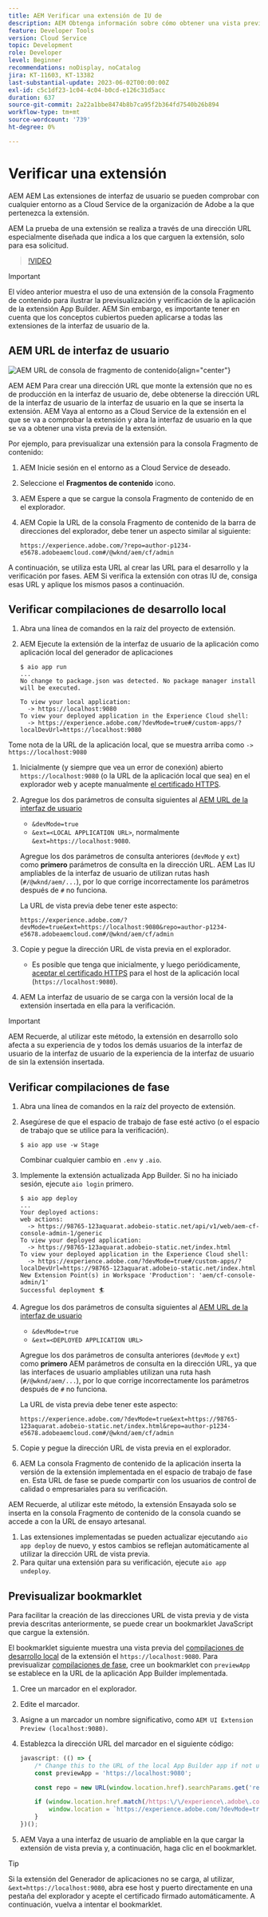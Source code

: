 ```yaml
---
title: AEM Verificar una extensión de IU de
description: AEM Obtenga información sobre cómo obtener una vista previa, probar y comprobar una extensión de la interfaz de usuario de la aplicación antes de implementarla en producción.
feature: Developer Tools
version: Cloud Service
topic: Development
role: Developer
level: Beginner
recommendations: noDisplay, noCatalog
jira: KT-11603, KT-13382
last-substantial-update: 2023-06-02T00:00:00Z
exl-id: c5c1df23-1c04-4c04-b0cd-e126c31d5acc
duration: 637
source-git-commit: 2a22a1bbe8474b8b7ca95f2b364fd7540b26b894
workflow-type: tm+mt
source-wordcount: '739'
ht-degree: 0%

---
```


# Verificar una extensión

AEM AEM Las extensiones de interfaz de usuario se pueden comprobar con cualquier entorno as a Cloud Service de la organización de Adobe a la que pertenezca la extensión.

AEM La prueba de una extensión se realiza a través de una dirección URL especialmente diseñada que indica a los que carguen la extensión, solo para esa solicitud.

>[!VIDEO](https://video.tv.adobe.com/v/3412877?quality=12&learn=on)

>[!IMPORTANT]
>
> El vídeo anterior muestra el uso de una extensión de la consola Fragmento de contenido para ilustrar la previsualización y verificación de la aplicación de la extensión App Builder. AEM Sin embargo, es importante tener en cuenta que los conceptos cubiertos pueden aplicarse a todas las extensiones de la interfaz de usuario de la.

## AEM URL de interfaz de usuario

![AEM URL de consola de fragmento de contenido](./assets/verify/content-fragment-console-url.png){align="center"}

AEM AEM Para crear una dirección URL que monte la extensión que no es de producción en la interfaz de usuario de, debe obtenerse la dirección URL de la interfaz de usuario de la interfaz de usuario en la que se inserta la extensión. AEM Vaya al entorno as a Cloud Service de la extensión en el que se va a comprobar la extensión y abra la interfaz de usuario en la que se va a obtener una vista previa de la extensión.

Por ejemplo, para previsualizar una extensión para la consola Fragmento de contenido:

1. AEM Inicie sesión en el entorno as a Cloud Service de deseado.
2. Seleccione el __Fragmentos de contenido__ icono.
3. AEM Espere a que se cargue la consola Fragmento de contenido de en el explorador.
4. AEM Copie la URL de la consola Fragmento de contenido de la barra de direcciones del explorador, debe tener un aspecto similar al siguiente:

   ```
   https://experience.adobe.com/?repo=author-p1234-e5678.adobeaemcloud.com#/@wknd/aem/cf/admin
   ```

A continuación, se utiliza esta URL al crear las URL para el desarrollo y la verificación por fases. AEM Si verifica la extensión con otras IU de, consiga esas URL y aplique los mismos pasos a continuación.

## Verificar compilaciones de desarrollo local

1. Abra una línea de comandos en la raíz del proyecto de extensión.
1. AEM Ejecute la extensión de la interfaz de usuario de la aplicación como aplicación local del generador de aplicaciones

   ```shell
   $ aio app run
   ...
   No change to package.json was detected. No package manager install will be executed.
   
   To view your local application:
     -> https://localhost:9080
   To view your deployed application in the Experience Cloud shell:
     -> https://experience.adobe.com/?devMode=true#/custom-apps/?localDevUrl=https://localhost:9080
   ```

Tome nota de la URL de la aplicación local, que se muestra arriba como `-> https://localhost:9080`

1. Inicialmente (y siempre que vea un error de conexión) abierto `https://localhost:9080` (o la URL de la aplicación local que sea) en el explorador web y acepte manualmente [el certificado HTTPS](https://developer.adobe.com/uix/docs/services/aem-cf-console-admin/extension-development/#accepting-the-certificate-first-time-users).
1. Agregue los dos parámetros de consulta siguientes al [AEM URL de la interfaz de usuario](#aem-ui-url)
   + `&devMode=true`
   + `&ext=<LOCAL APPLICATION URL>`, normalmente `&ext=https://localhost:9080`.

   Agregue los dos parámetros de consulta anteriores (`devMode` y `ext`) como __primero__ parámetros de consulta en la dirección URL. AEM Las IU ampliables de la interfaz de usuario de utilizan rutas hash (`#/@wknd/aem/...`), por lo que corrige incorrectamente los parámetros después de `#` no funciona.

   La URL de vista previa debe tener este aspecto:

   ```
   https://experience.adobe.com/?devMode=true&ext=https://localhost:9080&repo=author-p1234-e5678.adobeaemcloud.com#/@wknd/aem/cf/admin
   ```

2. Copie y pegue la dirección URL de vista previa en el explorador.

   + Es posible que tenga que inicialmente, y luego periódicamente, [aceptar el certificado HTTPS](https://developer.adobe.com/uix/docs/services/aem-cf-console-admin/extension-development/#accepting-the-certificate-first-time-users) para el host de la aplicación local (`https://localhost:9080`).

3. AEM La interfaz de usuario de se carga con la versión local de la extensión insertada en ella para la verificación.

>[!IMPORTANT]
>
>AEM Recuerde, al utilizar este método, la extensión en desarrollo solo afecta a su experiencia de y todos los demás usuarios de la interfaz de usuario de la interfaz de usuario de la experiencia de la interfaz de usuario de sin la extensión insertada.

## Verificar compilaciones de fase

1. Abra una línea de comandos en la raíz del proyecto de extensión.
1. Asegúrese de que el espacio de trabajo de fase esté activo (o el espacio de trabajo que se utilice para la verificación).

   ```shell
   $ aio app use -w Stage
   ```

   Combinar cualquier cambio en `.env` y `.aio`.

1. Implemente la extensión actualizada App Builder. Si no ha iniciado sesión, ejecute `aio login` primero.

   ```shell
   $ aio app deploy
   ...
   Your deployed actions:
   web actions:
     -> https://98765-123aquarat.adobeio-static.net/api/v1/web/aem-cf-console-admin-1/generic 
   To view your deployed application:
     -> https://98765-123aquarat.adobeio-static.net/index.html
   To view your deployed application in the Experience Cloud shell:
     -> https://experience.adobe.com/?devMode=true#/custom-apps/?localDevUrl=https://98765-123aquarat.adobeio-static.net/index.html
   New Extension Point(s) in Workspace 'Production': 'aem/cf-console-admin/1'
   Successful deployment 🏄
   ```

1. Agregue los dos parámetros de consulta siguientes al [AEM URL de la interfaz de usuario](#aem-ui-url)
   + `&devMode=true`
   + `&ext=<DEPLOYED APPLICATION URL>`

   Agregue los dos parámetros de consulta anteriores (`devMode` y `ext`) como __primero__ AEM parámetros de consulta en la dirección URL, ya que las interfaces de usuario ampliables utilizan una ruta hash (`#/@wknd/aem/...`), por lo que corrige incorrectamente los parámetros después de `#` no funciona.

   La URL de vista previa debe tener este aspecto:

   ```
   https://experience.adobe.com/?devMode=true&ext=https://98765-123aquarat.adobeio-static.net/index.html&repo=author-p1234-e5678.adobeaemcloud.com#/@wknd/aem/cf/admin
   ```

1. Copie y pegue la dirección URL de vista previa en el explorador.
1. AEM La consola Fragmento de contenido de la aplicación inserta la versión de la extensión implementada en el espacio de trabajo de fase en. Esta URL de fase se puede compartir con los usuarios de control de calidad o empresariales para su verificación.

AEM Recuerde, al utilizar este método, la extensión Ensayada solo se inserta en la consola Fragmento de contenido de la consola cuando se accede a con la URL de ensayo artesanal.

1. Las extensiones implementadas se pueden actualizar ejecutando `aio app deploy` de nuevo, y estos cambios se reflejan automáticamente al utilizar la dirección URL de vista previa.
1. Para quitar una extensión para su verificación, ejecute `aio app undeploy`.

## Previsualizar bookmarklet

Para facilitar la creación de las direcciones URL de vista previa y de vista previa descritas anteriormente, se puede crear un bookmarklet JavaScript que cargue la extensión.

El bookmarklet siguiente muestra una vista previa del [compilaciones de desarrollo local](#verify-local-development-builds) de la extensión el `https://localhost:9080`. Para previsualizar [compilaciones de fase](#verify-stage-builds), cree un bookmarklet con `previewApp` se establece en la URL de la aplicación App Builder implementada.

1. Cree un marcador en el explorador.
2. Edite el marcador.
3. Asigne a un marcador un nombre significativo, como `AEM UI Extension Preview (localhost:9080)`.
4. Establezca la dirección URL del marcador en el siguiente código:

   ```javascript
   javascript: (() => {
       /* Change this to the URL of the local App Builder app if not using https://localhost:9080 */
       const previewApp = 'https://localhost:9080';
   
       const repo = new URL(window.location.href).searchParams.get('repo');
   
       if (window.location.href.match(/https:\/\/experience\.adobe\.com\/.*\/aem\/cf\/(editor|admin)\/.*/i)) {
           window.location = `https://experience.adobe.com/?devMode=true&ext=${previewApp}&repo=${repo}${window.location.hash}`;
       } 
   })();
   ```

5. AEM Vaya a una interfaz de usuario de ampliable en la que cargar la extensión de vista previa y, a continuación, haga clic en el bookmarklet.

>[!TIP]
>
> Si la extensión del Generador de aplicaciones no se carga, al utilizar, `&ext=https://localhost:9080`, abra ese host y puerto directamente en una pestaña del explorador y acepte el certificado firmado automáticamente. A continuación, vuelva a intentar el bookmarklet.
